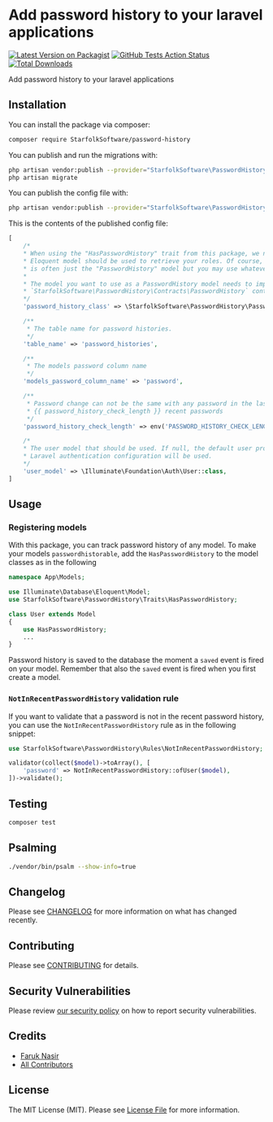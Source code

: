 # Add password history to your laravel applications

[![Latest Version on Packagist](https://img.shields.io/packagist/v/StarfolkSoftware/password-history.svg?style=flat-square)](https://packagist.org/packages/StarfolkSoftware/password-history)
[![GitHub Tests Action Status](https://img.shields.io/github/workflow/status/StarfolkSoftware/password-history/run-tests?label=tests)](https://github.com/StarfolkSoftware/password-history/actions?query=workflow%3Arun-tests+branch%3Amaster)
[![Total Downloads](https://img.shields.io/packagist/dt/StarfolkSoftware/password-history.svg?style=flat-square)](https://packagist.org/packages/StarfolkSoftware/password-history)


Add password history to your laravel applications

## Installation

You can install the package via composer:

```bash
composer require StarfolkSoftware/password-history
```

You can publish and run the migrations with:

```bash
php artisan vendor:publish --provider="StarfolkSoftware\PasswordHistory\PasswordHistoryServiceProvider" --tag="migrations"
php artisan migrate
```

You can publish the config file with:
```bash
php artisan vendor:publish --provider="StarfolkSoftware\PasswordHistory\PasswordHistoryServiceProvider" --tag="config"
```

This is the contents of the published config file:

```php
[
    /*
    * When using the "HasPasswordHistory" trait from this package, we need to know which
    * Eloquent model should be used to retrieve your roles. Of course, it
    * is often just the "PasswordHistory" model but you may use whatever you like.
    *
    * The model you want to use as a PasswordHistory model needs to implement the
    * `StarfolkSoftware\PasswordHistory\Contracts\PasswordHistory` contract.
    */
    'password_history_class' => \StarfolkSoftware\PasswordHistory\PasswordHistory::class,

    /**
     * The table name for password histories.
     */
    'table_name' => 'password_histories',

    /**
     * The models password column name
     */
    'models_password_column_name' => 'password',

    /**
     * Password change can not be the same with any password in the last 
     * {{ password_history_check_length }} recent passwords
     */
    'password_history_check_length' => env('PASSWORD_HISTORY_CHECK_LENGTH', 5),

    /*
    * The user model that should be used. If null, the default user provider from your
    * Laravel authentication configuration will be used.
    */
    'user_model' => \Illuminate\Foundation\Auth\User::class,
]
```

## Usage

### Registering models

With this package, you can track password history of any model. To make your 
models `passwordhistorable`, add the `HasPasswordHistory` to the model classes as 
in the following

``` php
namespace App\Models;

use Illuminate\Database\Eloquent\Model;
use StarfolkSoftware\PasswordHistory\Traits\HasPasswordHistory;

class User extends Model
{
    use HasPasswordHistory;
    ...
}
```

Password history is saved to the database the moment a `saved` event is fired on your model. Remember that also the `saved` event is fired when you first create a model.

### `NotInRecentPasswordHistory` validation rule

If you want to validate that a password is not in the recent password history, you 
can use the `NotInRecentPasswordHistory` rule as in the following snippet:

```php
use StarfolkSoftware\PasswordHistory\Rules\NotInRecentPasswordHistory;

validator(collect($model)->toArray(), [
    'password' => NotInRecentPasswordHistory::ofUser($model),
])->validate();
```

## Testing

``` bash
composer test
```

## Psalming

```bash
./vendor/bin/psalm --show-info=true
```

## Changelog

Please see [CHANGELOG](CHANGELOG.md) for more information on what has changed recently.

## Contributing

Please see [CONTRIBUTING](.github/CONTRIBUTING.md) for details.

## Security Vulnerabilities

Please review [our security policy](../../security/policy) on how to report security vulnerabilities.

## Credits

- [Faruk Nasir](https://github.com/frknasir)
- [All Contributors](../../contributors)

## License

The MIT License (MIT). Please see [License File](LICENSE.md) for more information.
